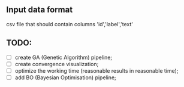 ## Input data format 
csv file that should contain columns 'id','label','text'
## TODO:
- [ ] create GA (Genetic Algorithm) pipeline;  
- [ ] create convergence visualization;
- [ ] optimize the working time (reasonable results in reasonable time);
- [ ] add BO (Bayesian Optimisation) pipeline;